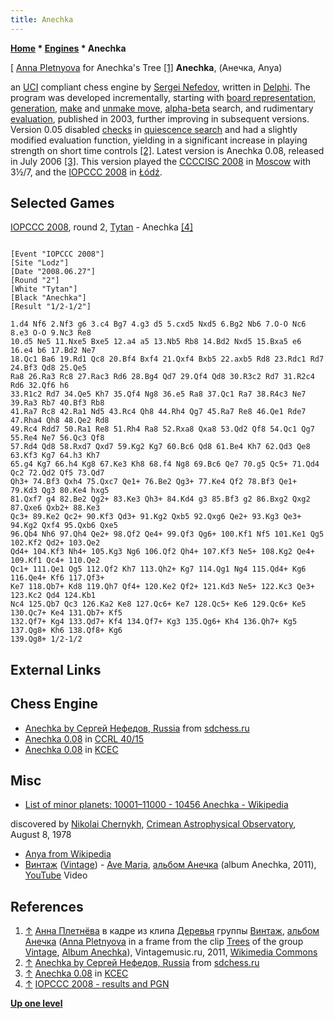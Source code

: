 ```yaml
---
title: Anechka
---
```

**[Home](Home "Home") * [Engines](Engines "Engines") * Anechka**

\[ [Anna Pletnyova](https://en.wikipedia.org/wiki/Anna_Pletnyova) for Anechka's Tree <a id="cite-note-1" href="#cite-ref-1">[1]</a>
**Anechka**, (Анечка, Anya)

an [UCI](UCI "UCI") compliant chess engine by [Sergei Nefedov](Sergei_Nefedov "Sergei Nefedov"), written in [Delphi](Delphi "Delphi"). The program was developed incrementally, starting with [board representation](Board_Representation "Board Representation"), [generation](Move_Generation "Move Generation"), [make](Make_Move "Make Move") and [unmake move](Unmake_Move "Unmake Move"), [alpha-beta](Alpha-Beta "Alpha-Beta") search, and rudimentary [evaluation](Evaluation "Evaluation"), published in 2003, further improving in subsequent versions.
Version 0.05 disabled [checks](Check "Check") in [quiescence search](Quiescence_Search "Quiescence Search") and had a slightly modified evaluation function, yielding in a significant increase in playing strength on short time controls <a id="cite-note-2" href="#cite-ref-2">[2]</a>.
Latest version is Anechka 0.08, released in July 2006 <a id="cite-note-3" href="#cite-ref-3">[3]</a>.
This version played the [CCCCISC 2008](CCCCISC_2008 "CCCCISC 2008") in [Moscow](https://en.wikipedia.org/wiki/Moscow) with 3½/7, and the [IOPCCC 2008](IOPCCC_2008 "IOPCCC 2008") in [Łódź](https://en.wikipedia.org/wiki/%C5%81%C3%B3d%C5%BA).

## Selected Games

[IOPCCC 2008](IOPCCC_2008 "IOPCCC 2008"), round 2, [Tytan](Tytan "Tytan") - Anechka <a id="cite-note-4" href="#cite-ref-4">[4]</a>

```

[Event "IOPCCC 2008"]
[Site "Lodz"]
[Date "2008.06.27"]
[Round "2"]
[White "Tytan"]
[Black "Anechka"]
[Result "1/2-1/2"]

1.d4 Nf6 2.Nf3 g6 3.c4 Bg7 4.g3 d5 5.cxd5 Nxd5 6.Bg2 Nb6 7.O-O Nc6 8.e3 O-O 9.Nc3 Re8 
10.d5 Ne5 11.Nxe5 Bxe5 12.a4 a5 13.Nb5 Rb8 14.Bd2 Nxd5 15.Bxa5 e6 16.e4 b6 17.Bd2 Ne7 
18.Qc1 Ba6 19.Rd1 Qc8 20.Bf4 Bxf4 21.Qxf4 Bxb5 22.axb5 Rd8 23.Rdc1 Rd7 24.Bf3 Qd8 25.Qe5 
Ra8 26.Ra3 Rc8 27.Rac3 Rd6 28.Bg4 Qd7 29.Qf4 Qd8 30.R3c2 Rd7 31.R2c4 Rd6 32.Qf6 h6 
33.R1c2 Rd7 34.Qe5 Kh7 35.Qf4 Ng8 36.e5 Ra8 37.Qc1 Ra7 38.R4c3 Ne7 39.Ra3 Rb7 40.Bf3 Rb8 
41.Ra7 Rc8 42.Ra1 Nd5 43.Rc4 Qh8 44.Rh4 Qg7 45.Ra7 Re8 46.Qe1 Rde7 47.Rha4 Qh8 48.Qe2 Rd8 
49.Rc4 Rdd7 50.Ra1 Re8 51.Rh4 Ra8 52.Rxa8 Qxa8 53.Qd2 Qf8 54.Qc1 Qg7 55.Re4 Ne7 56.Qc3 Qf8 
57.Rd4 Qd8 58.Rxd7 Qxd7 59.Kg2 Kg7 60.Bc6 Qd8 61.Be4 Kh7 62.Qd3 Qe8 63.Kf3 Kg7 64.h3 Kh7 
65.g4 Kg7 66.h4 Kg8 67.Ke3 Kh8 68.f4 Ng8 69.Bc6 Qe7 70.g5 Qc5+ 71.Qd4 Qc2 72.Qd2 Qf5 73.Qd7 
Qh3+ 74.Bf3 Qxh4 75.Qxc7 Qe1+ 76.Be2 Qg3+ 77.Ke4 Qf2 78.Bf3 Qe1+ 79.Kd3 Qg3 80.Ke4 hxg5 
81.Qxf7 g4 82.Be2 Qg2+ 83.Ke3 Qh3+ 84.Kd4 g3 85.Bf3 g2 86.Bxg2 Qxg2 87.Qxe6 Qxb2+ 88.Ke3 
Qc3+ 89.Ke2 Qc2+ 90.Kf3 Qd3+ 91.Kg2 Qxb5 92.Qxg6 Qe2+ 93.Kg3 Qe3+ 94.Kg2 Qxf4 95.Qxb6 Qxe5 
96.Qb4 Nh6 97.Qh4 Qe2+ 98.Qf2 Qe4+ 99.Qf3 Qg6+ 100.Kf1 Nf5 101.Ke1 Qg5 102.Kf2 Qd2+ 103.Qe2 
Qd4+ 104.Kf3 Nh4+ 105.Kg3 Ng6 106.Qf2 Qh4+ 107.Kf3 Ne5+ 108.Kg2 Qe4+ 109.Kf1 Qc4+ 110.Qe2
Qc1+ 111.Qe1 Qg5 112.Qf2 Kh7 113.Qh2+ Kg7 114.Qg1 Ng4 115.Qd4+ Kg6 116.Qe4+ Kf6 117.Qf3+ 
Ke7 118.Qb7+ Kd8 119.Qh7 Qf4+ 120.Ke2 Qf2+ 121.Kd3 Ne5+ 122.Kc3 Qe3+ 123.Kc2 Qd4 124.Kb1 
Nc4 125.Qb7 Qc3 126.Ka2 Ke8 127.Qc6+ Ke7 128.Qc5+ Ke6 129.Qc6+ Ke5 130.Qc7+ Ke4 131.Qb7+ Kf5 
132.Qf7+ Kg4 133.Qd7+ Kf4 134.Qf7+ Kg3 135.Qg6+ Kh4 136.Qh7+ Kg5 137.Qg8+ Kh6 138.Qf8+ Kg6 
139.Qg8+ 1/2-1/2

```

## External Links

## Chess Engine

- [Anechka by Сергей Нефедов, Russia](http://www.sdchess.ru/Anechka_UCI.htm) from [sdchess.ru](http://www.sdchess.ru/)
- [Anechka 0.08](http://www.computerchess.org.uk/ccrl/4040/cgi/engine_details.cgi?print=Details&each_game=1&eng=Anechka%200.08) in [CCRL 40/15](CCRL "CCRL")
- [Anechka 0.08](http://kirill-kryukov.com/chess/kcec/cgi/engine_details.cgi?print=Details&each_game=1&eng=Anechka%200.08) in [KCEC](KCEC "KCEC")

## Misc

- [List of minor planets: 10001–11000 - 10456 Anechka - Wikipedia](https://en.wikipedia.org/wiki/List_of_minor_planets:_10001%E2%80%9311000)

discovered by [Nikolai Chernykh](https://en.wikipedia.org/wiki/Nikolai_Chernykh), [Crimean Astrophysical Observatory](https://en.wikipedia.org/wiki/Crimean_Astrophysical_Observatory), August 8, 1978

- [Anya from Wikipedia](https://en.wikipedia.org/wiki/Anya)
- [Винтаж](https://ru.wikipedia.org/wiki/%D0%92%D0%B8%D0%BD%D1%82%D0%B0%D0%B6_%28%D0%B3%D1%80%D1%83%D0%BF%D0%BF%D0%B0%29) ([Vintage](https://en.wikipedia.org/wiki/Vintage_%28band%29)) - [Ave Maria](<https://ru.wikipedia.org/wiki/Ave_Maria_(%D0%BF%D0%B5%D1%81%D0%BD%D1%8F_%C2%AB%D0%92%D0%B8%D0%BD%D1%82%D0%B0%D0%B6%D0%B0%C2%BB)>), [альбом Анечка](<https://ru.wikipedia.org/wiki/%D0%90%D0%BD%D0%B5%D1%87%D0%BA%D0%B0_(%D0%B0%D0%BB%D1%8C%D0%B1%D0%BE%D0%BC)>) (album Anechka, 2011), [YouTube](https://en.wikipedia.org/wiki/YouTube) Video

## References

1. <a id="cite-ref-1" href="#cite-note-1">↑</a> [Анна Плетнёва](https://ru.wikipedia.org/wiki/%D0%9F%D0%BB%D0%B5%D1%82%D0%BD%D1%91%D0%B2%D0%B0,_%D0%90%D0%BD%D0%BD%D0%B0_%D0%AE%D1%80%D1%8C%D0%B5%D0%B2%D0%BD%D0%B0) в кадре из клипа [Деревья](<https://ru.wikipedia.org/wiki/%D0%94%D0%B5%D1%80%D0%B5%D0%B2%D1%8C%D1%8F_(%D0%BF%D0%B5%D1%81%D0%BD%D1%8F)>) группы [Винтаж](<https://ru.wikipedia.org/wiki/%D0%92%D0%B8%D0%BD%D1%82%D0%B0%D0%B6_(%D0%B3%D1%80%D1%83%D0%BF%D0%BF%D0%B0)>), [альбом Анечка](<https://ru.wikipedia.org/wiki/%D0%90%D0%BD%D0%B5%D1%87%D0%BA%D0%B0_(%D0%B0%D0%BB%D1%8C%D0%B1%D0%BE%D0%BC)>) ([Anna Pletnyova](https://en.wikipedia.org/wiki/Anna_Pletnyova) in a frame from the clip [Trees](<https://ru.wikipedia.org/wiki/%D0%94%D0%B5%D1%80%D0%B5%D0%B2%D1%8C%D1%8F_(%D0%BF%D0%B5%D1%81%D0%BD%D1%8F)>) of the group [Vintage](https://en.wikipedia.org/wiki/Vintage_%28band%29), [Album Anechka](<https://ru.wikipedia.org/wiki/%D0%90%D0%BD%D0%B5%D1%87%D0%BA%D0%B0_(%D0%B0%D0%BB%D1%8C%D0%B1%D0%BE%D0%BC)>)), Vintagemusic.ru, 2011, [Wikimedia Commons](https://en.wikipedia.org/wiki/Wikimedia_Commons)
1. <a id="cite-ref-2" href="#cite-note-2">↑</a> [Anechka by Сергей Нефедов, Russia](http://www.sdchess.ru/Anechka_UCI.htm) from [sdchess.ru](http://www.sdchess.ru/)
1. <a id="cite-ref-3" href="#cite-note-3">↑</a> [Anechka 0.08](http://kirill-kryukov.com/chess/kcec/cgi/engine_details.cgi?print=Details&each_game=1&eng=Anechka%200.08) in [KCEC](KCEC "KCEC")
1. <a id="cite-ref-4" href="#cite-note-4">↑</a> [IOPCCC 2008 - results and PGN](http://mpps.maciej.szmit.info/mpps-7/results.htm)

**[Up one level](Engines "Engines")**

